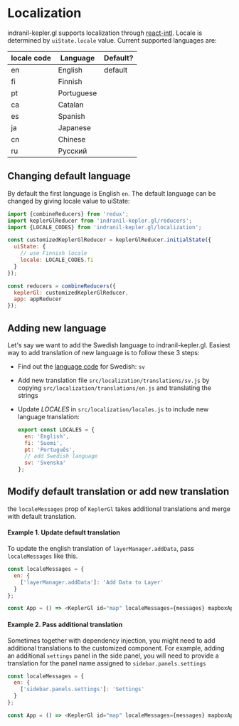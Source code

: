 # Localization

indranil-kepler.gl supports localization through [react-intl]. Locale is determined by `uiState.locale` value.
Current supported languages are:

| locale code | Language   | Default? |
| ----------- | ---------- | -------- |
| en          | English    | default  |
| fi          | Finnish    |          |
| pt          | Portuguese |          |
| ca          | Catalan    |          |
| es          | Spanish    |          |
| ja          | Japanese   |          |
| cn          | Chinese    |          |
| ru          | Русский    |          |

## Changing default language

By default the first language is English `en`. The default language can be changed by giving locale value to uiState:

```js
import {combineReducers} from 'redux';
import keplerGlReducer from 'indranil-kepler.gl/reducers';
import {LOCALE_CODES} from 'indranil-kepler.gl/localization';

const customizedKeplerGlReducer = keplerGlReducer.initialState({
  uiState: {
    // use Finnish locale
    locale: LOCALE_CODES.fi
  }
});

const reducers = combineReducers({
  keplerGl: customizedKeplerGlReducer,
  app: appReducer
});
```

## Adding new language

Let's say we want to add the Swedish language to indranil-kepler.gl. Easiest way to add translation of new language is to follow these 3 steps:

- Find out the [language code][language-codes] for Swedish: `sv`
- Add new translation file `src/localization/translations/sv.js` by copying `src/localization/translations/en.js` and translating the strings

- Update _LOCALES_ in `src/localization/locales.js` to include new language translation:
  ```javascript
  export const LOCALES = {
    en: 'English',
    fi: 'Suomi',
    pt: 'Português',
    // add Swedish language
    sv: 'Svenska'
  };
  ```

## Modify default translation or add new translation

the `localeMessages` prop of `KeplerGl` takes additional translations and merge with default translation.

#### Example 1. Update default translation

To update the english translation of `layerManager.addData`, pass `localeMessages` like this.

```javascript
const localeMessages = {
  en: {
    ['layerManager.addData']: 'Add Data to Layer'
  }
};

const App = () => <KeplerGl id="map" localeMessages={messages} mapboxApiAccessToken={Token} />;
```

#### Example 2. Pass additional translation

Sometimes together with dependency injection, you might need to add additional translations to the customized component. For example, adding an additional `settings` panel in the side panel, you will need to provide a translation for the panel name assigned to `sidebar.panels.settings`

```javascript
const localeMessages = {
  en: {
    ['sidebar.panels.settings']: 'Settings'
  }
};

const App = () => <KeplerGl id="map" localeMessages={messages} mapboxApiAccessToken={Token} />;
```

[react-intl]: https://github.com/formatjs/react-intl
[language-codes]: https://en.wikipedia.org/wiki/List_of_ISO_639-1_codes
